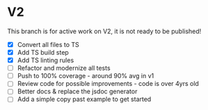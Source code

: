 # V2

This branch is for active work on V2, it is not ready to be published!

- [x] Convert all files to TS
- [x] Add TS build step
- [x] Add TS linting rules
- [ ] Refactor and modernize all tests
- [ ] Push to 100% coverage - around 90% avg in v1
- [ ] Review code for possible improvements - code is over 4yrs old
- [ ] Better docs & replace the jsdoc generator
- [ ] Add a simple copy past example to get started

